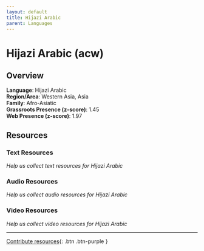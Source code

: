 ```yaml
---
layout: default
title: Hijazi Arabic
parent: Languages
---
```


# Hijazi Arabic (acw)

## Overview

**Language**: Hijazi Arabic  
**Region/Area**: Western Asia, Asia  
**Family**: Afro-Asiatic  
**Grassroots Presence (z-score)**: 1.45  
**Web Presence (z-score)**: 1.97  

## Resources

### Text Resources
*Help us collect text resources for Hijazi Arabic*

### Audio Resources
*Help us collect audio resources for Hijazi Arabic*

### Video Resources
*Help us collect video resources for Hijazi Arabic*

---

[Contribute resources](https://forms.office.com/e/1SfLJx3u1r){: .btn .btn-purple }
